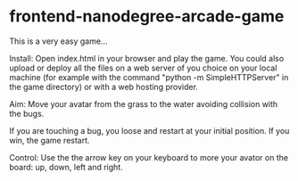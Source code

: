frontend-nanodegree-arcade-game
===============================

This is a very easy game...

Install:
Open index.html in your browser and play the game. You could also upload or deploy all the files on a web server of you choice on your local machine (for example with the command "python -m SimpleHTTPServer" in the game directory) or with a web hosting provider.

Aim:
Move your avatar from the grass to the water avoiding collision with the bugs.

If you are touching a bug, you loose and restart at your initial position. If you win, the game restart.

Control:
Use the the arrow key on your keyboard to more your avator on the board: up, down, left and right.

